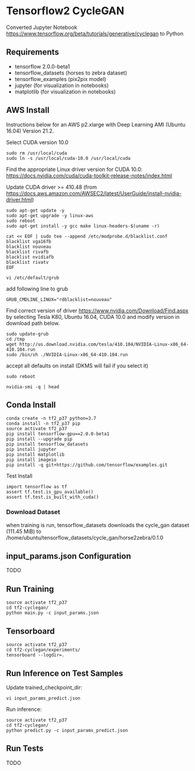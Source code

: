 # Tensorflow2 CycleGAN
Converted Jupyter Notebook https://www.tensorflow.org/beta/tutorials/generative/cyclegan to Python 

## Requirements
* tensorflow 2.0.0-beta1
* tensorflow_datasets (horses to zebra dataset)
* tensorflow_examples (pix2pix model)
* jupyter (for visualization in notebooks)
* matplotlib (for visualization in notebooks)


## AWS Install
Instructions below for an AWS p2.xlarge with Deep Learning AMI (Ubuntu 16.04) Version 21.2.

Select CUDA version 10.0
```
sudo rm /usr/local/cuda
sudo ln -s /usr/local/cuda-10.0 /usr/local/cuda
```
Find the appropriate Linux driver version for CUDA 10.0: https://docs.nvidia.com/cuda/cuda-toolkit-release-notes/index.html

Update CUDA driver >= 410.48 (from https://docs.aws.amazon.com/AWSEC2/latest/UserGuide/install-nvidia-driver.html)
```
sudo apt-get update -y
sudo apt-get upgrade -y linux-aws
sudo reboot
sudo apt-get install -y gcc make linux-headers-$(uname -r)
```

```
cat << EOF | sudo tee --append /etc/modprobe.d/blacklist.conf
blacklist vga16fb
blacklist nouveau
blacklist rivafb
blacklist nvidiafb
blacklist rivatv
EOF
```
```
vi /etc/default/grub
```
add following line to grub
```
GRUB_CMDLINE_LINUX="rdblacklist=nouveau"
```

Find correct version of driver https://www.nvidia.com/Download/Find.aspx by selecting Tesla K80, Ubuntu 16.04, CUDA 10.0 and modify version in download path below.

```
sudo update-grub
cd /tmp
wget http://us.download.nvidia.com/tesla/410.104/NVIDIA-Linux-x86_64-410.104.run
sudo /bin/sh ./NVIDIA-Linux-x86_64-410.104.run
```
accept all defaults on install (DKMS will fail if you select it)

```
sudo reboot
```

```
nvidia-smi -q | head
```


## Conda Install
```
conda create -n tf2_p37 python=3.7
conda install -n tf2_p37 pip
source activate tf2_p37
pip install tensorflow-gpu==2.0.0-beta1
pip install --upgrade pip
pip install tensorflow_datasets
pip install jupyter
pip install matplotlib
pip install imageio
pip install -q git+https://github.com/tensorflow/examples.git
```

Test Install
```
import tensorflow as tf
assert tf.test.is_gpu_available()
assert tf.test.is_built_with_cuda()
```

### Download Dataset
when training is run, tensorflow_datasets downloads the cycle_gan dataset (111.45 MiB) to /home/ubuntu/tensorflow_datasets/cycle_gan/horse2zebra/0.1.0
 

## input_params.json Configuration
TODO

## Run Training
```
source activate tf2_p37
cd tf2-cyclegan/
python main.py -c input_params.json
```

## Tensorboard
```
source activate tf2_p37
cd tf2-cyclegan/experiments/
tensorboard --logdir=.
```

## Run Inference on Test Samples
Update trained_checkpoint_dir:
```
vi input_params_predict.json
```

Run inference:
```
source activate tf2_p37
cd tf2-cyclegan/
python predict.py -c input_params_predict.json
```

## Run Tests
TODO